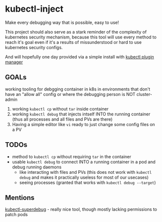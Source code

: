 # kubectl-inject

Make every debugging way that is possible, easy to use!

This project should also serve as a stark reminder of the complexity of kubernetes security mechanism, because this tool will use every method to reach it's goal even if it's a results of missunderstood or hard to use kubernetes security configs.

And will hopefully one day provided via a simple install with [kubectl plugin manager](https://krew.sigs.k8s.io/) 

## GOALs

working tooling for debgging container in k8s in environments that don't have an "allow all" config or where the debugging person is NOT cluster-admin

1. working `kubectl cp` without `tar` inside container
2. working `kubectl debug` that injects intself INTO the running container (thus all processes and all files and PVs are there)
3. Having a simple editor like `vi` ready to just change some config files on a PV

## TODOs

- method to `kubectl cp` without requiring `tar` in the container
- usable `kubectl debug` to connect INTO a running container in a pod and debug running daemons
  - like interacting with files and PVs (this does not work with `kubectl debug` and makes it practically useless for most of our usecases)
  - seeing processes (granted that works with `kubectl debug --target`)
 
## Mentions

[kubectl-superdebug](https://github.com/JonMerlevede/kubectl-superdebug) - really nice tool, though mostly lacking permissions to patch pods
